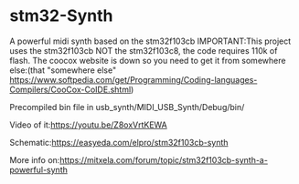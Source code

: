 # stm32-Synth
A powerful midi synth based on the stm32f103cb
IMPORTANT:This project uses the stm32f103cb NOT the stm32f103c8, the code requires 110k of flash.
The coocox website is down so you need to get it from somewhere else:(that "somewhere else" https://www.softpedia.com/get/Programming/Coding-languages-Compilers/CooCox-CoIDE.shtml)

Precompiled bin file in usb_synth/MIDI_USB_Synth/Debug/bin/

Video of it:https://youtu.be/Z8oxVrtKEWA

Schematic:https://easyeda.com/elpro/stm32f103cb-synth

More info on:https://mitxela.com/forum/topic/stm32f103cb-synth-a-powerful-synth
